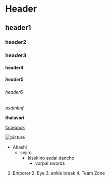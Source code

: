 # Header
## header1
### header2
### header3
#### header4
##### header5
###### header6
*asdmknf* 

**thalavari**  

[facebook](www.facebook.com)

![picture](http://pm1.narvii.com/5707/c3daa9fb11cc9a741429742faa13cf11c6940f9b_00.jpg)

* Akashi
    * sejiro
         * kisekino sedai  dancho
             * vorpal swords  


1. Emporer
     2. Eye
          3. ankle break
             4. Team Zone  
